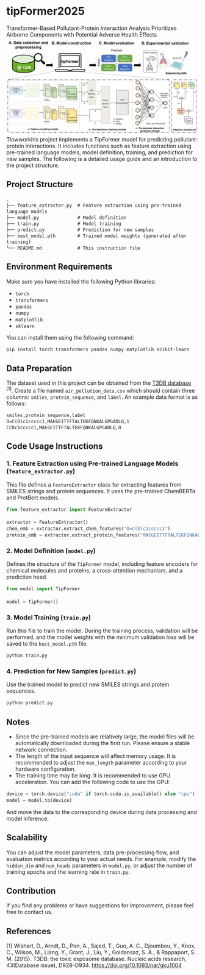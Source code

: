 # tipFormer2025
Transformer-Based Pollutant-Protein Interaction Analysis Prioritizes Airborne Components with Potential Adverse Health Effects
![overview](tipformerFigure1.png)
Tlowworkhis project implements a TipFormer model for predicting pollutant-protein interactions. It includes functions such as feature extraction using pre-trained language models, model definition, training, and prediction for new samples. The following is a detailed usage guide and an introduction to the project structure.

## Project Structure
```
.
├── feature_extractor.py  # Feature extraction using pre-trained language models
├── model.py              # Model definition
├── train.py              # Model training
├── predict.py            # Prediction for new samples
├── best_model.pth        # Trained model weights (generated after training)
└── README.md             # This instruction file
```

## Environment Requirements
Make sure you have installed the following Python libraries:
- `torch`
- `transformers`
- `pandas`
- `numpy`
- `matplotlib`
- `sklearn`

You can install them using the following command:
```bash
pip install torch transformers pandas numpy matplotlib scikit-learn
```

## Data Preparation
The dataset used in this project can be obtained from the [T3DB database](http://www.t3db.ca) <sup>[1]</sup>.
Create a file named `air_pollution_data.csv` which should contain three columns: `smiles`, `protein_sequence`, and `label`. An example data format is as follows:
```csv
smiles,protein_sequence,label
O=C(O)c1ccccc1,MAEGEITTFTALTEKFQNKALGPGADLQ,1
CCOc1ccccc1,MAEGEITTFTALTEKFQNKALGPGADLQ,0
```

## Code Usage Instructions

### 1. Feature Extraction using Pre-trained Language Models (`feature_extractor.py`)
This file defines a `FeatureExtractor` class for extracting features from SMILES strings and protein sequences. It uses the pre-trained ChemBERTa and ProtBert models.
```python
from feature_extractor import FeatureExtractor

extractor = FeatureExtractor()
chem_emb = extractor.extract_chem_features("O=C(O)c1ccccc1")
protein_emb = extractor.extract_protein_features("MAEGEITTFTALTEKFQNKALGPGADLQ")
```

### 2. Model Definition (`model.py`)
Defines the structure of the `TipFormer` model, including feature encoders for chemical molecules and proteins, a cross-attention mechanism, and a prediction head.
```python
from model import TipFormer

model = TipFormer()
```

### 3. Model Training (`train.py`)
Run this file to train the model. During the training process, validation will be performed, and the model weights with the minimum validation loss will be saved to the `best_model.pth` file.
```bash
python train.py
```

### 4. Prediction for New Samples (`predict.py`)
Use the trained model to predict new SMILES strings and protein sequences.
```bash
python predict.py
```

## Notes
- Since the pre-trained models are relatively large, the model files will be automatically downloaded during the first run. Please ensure a stable network connection.
- The length of the input sequence will affect memory usage. It is recommended to adjust the `max_length` parameter according to your hardware configuration.
- The training time may be long. It is recommended to use GPU acceleration. You can add the following code to use the GPU:
```python
device = torch.device("cuda" if torch.cuda.is_available() else "cpu")
model = model.to(device)
```
And move the data to the corresponding device during data processing and model inference.

## Scalability
You can adjust the model parameters, data pre-processing flow, and evaluation metrics according to your actual needs. For example, modify the `hidden_dim` and `num_heads` parameters in `model.py`, or adjust the number of training epochs and the learning rate in `train.py`.

## Contribution
If you find any problems or have suggestions for improvement, please feel free to contact us.

## References
[1] Wishart, D., Arndt, D., Pon, A., Sajed, T., Guo, A. C., Djoumbou, Y., Knox, C., Wilson, M., Liang, Y., Grant, J., Liu, Y., Goldansaz, S. A., & Rappaport, S. M. (2015). T3DB: the toxic exposome database. Nucleic acids research, 43(Database issue), D928–D934. https://doi.org/10.1093/nar/gku1004
